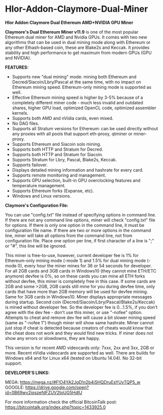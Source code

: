 # Hlor-Addon-Claymore-Dual-Miner
<strong>Hlor Addon Claymore Dual Ethereum AMD+NVIDIA GPU Miner</strong>

<strong>Claymore's Dual Ethereum Miner v11.9</strong> is one of the most popular Ethereum dual miner for AMD and Nvidia GPUs.
It comes with two new algorithms that can be used in dual mining mode along with Ethereum or any other Ethash-based coin, these are Blake2s and Keccak. It provides stability and high performance to get maximum from modern GPUs (GPU and NVIDIA).

<strong>FEATURES:</strong>

- Supports new "dual mining" mode: mining both Ethereum and Decred/Siacoin/Lbry/Pascal at the same time, with no impact on Ethereum mining speed. Ethereum-only mining mode is supported as well.
- Effective Ethereum mining speed is higher by 3-5% because of a completely different miner code - much less invalid and outdated shares, higher GPU load, optimized OpenCL code, optimized assembler kernels.
- Supports both AMD and nVidia cards, even mixed.
- No DAG files.
- Supports all Stratum versions for Ethereum: can be used directly without any proxies with all pools that support eth-proxy, qtminer or miner-proxy.
- Supports Ethereum and Siacoin solo mining.
- Supports both HTTP and Stratum for Decred.
- Supports both HTTP and Stratum for Siacoin.
- Supports Stratum for Lbry, Pascal, Blake2s, Keccak.
- Supports failover.
- Displays detailed mining information and hashrate for every card.
- Supports remote monitoring and management.
- Supports GPU selection, built-in GPU overclocking features and temperature management.
- Supports Ethereum forks (Expanse, etc).
- Windows and Linux versions.


<strong>Claymore's Configuration File:</strong>

You can use "config.txt" file instead of specifying options in command line. 
If there are not any command line options, miner will check "config.txt" file for options.
If there is only one option in the command line, it must be configuration file name.
If there are two or more options in the command line, miner will take all options from the command line, not from configuration file.
Place one option per line, if first character of a line is ";" or "#", this line will be ignored. 


This miner is free-to-use, however, current developer fee is 1% for Ethereum-only mining mode (-mode 1) and 1.5% for dual mining mode (-mode 0), every hour the miner mines for 36 or 54 seconds for developer. 
For all 2GB cards and 3GB cards in Windows10 (they cannot mine ETH/ETC anymore) devfee is 0%, so on these cards you can mine all ETH forks without devfee, this miner is completely free in this case.
If some cards are 2GB and some >2GB, 2GB cards still mine for you during devfee time, only cards that have more than 2GB memory will be used for devfee mining. Same for 3GB cards in Windows10. Miner displays appropriate messages during startup.
Second coin (Decred/Siacoin/Lbry/Pascal/Blake2s/Keccak) is mined without developer fee.
So the developer fee is 0...1.5%, if you don't agree with the dev fee - don't use this miner, or use "-nofee" option.
Attempts to cheat and remove dev fee will cause a bit slower mining speed (same as "-nofee 1") though miner will show same hashrate. 
Miner cannot just stop if cheat is detected because creators of cheats would know that the cheat does not work and they would find new tricks. If miner does not show any errors or slowdowns, they are happy.

This version is for recent AMD videocards only: 7xxx, 2xx and 3xx, 2GB or more. Recent nVidia videocards are supported as well.
There are builds for Windows x64 and for Linux x64 (tested on Ubuntu 14.04). No 32-bit support. 


<strong>DEVELOPER'S LINKS:</strong>

MEGA: <a href="https://mega.nz/#F!O4YA2JgD!n2b4iSHQDruEsYUvTQP5_w" rel="nofollow" target="blank">https://mega.nz/#F!O4YA2JgD!n2b4iSHQDruEsYUvTQP5_w</a> <br />
GOOGLE: <a href="https://drive.google.com/open?id=0B69wv2iqszefdFZUV2toUG5HdlU" rel="nofollow" target="blank">https://drive.google.com/open?id=0B69wv2iqszefdFZUV2toUG5HdlU</a> 

For more information check the official BitcoinTalk post: <br />
https://bitcointalk.org/index.php?topic=1433925.0
